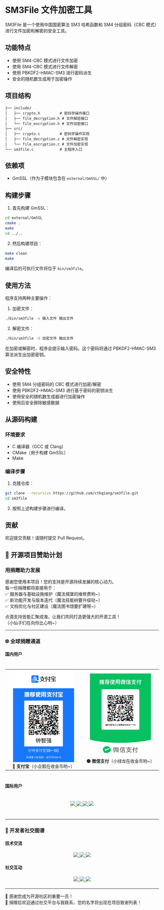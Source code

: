 


          
# SM3File 文件加密工具

SM3File 是一个使用中国国密算法 SM3 哈希函数和 SM4 分组密码（CBC 模式）进行文件加密和解密的安全工具。

## 功能特点

- 使用 SM4-CBC 模式进行文件加密
- 使用 SM4-CBC 模式进行文件解密
- 使用 PBKDF2-HMAC-SM3 进行密码派生
- 安全的随机数生成用于加密操作

## 项目结构

```
├── include/
│   ├── crypto.h         # 密码学操作接口
│   ├── file_decryption.h # 文件解密接口
│   └── file_encryption.h # 文件加密接口
├── src/
│   ├── crypto.c         # 密码学操作实现
│   ├── file_decryption.c # 文件解密实现
│   └── file_encryption.c # 文件加密实现
└── sm3file.c            # 主程序入口
```

## 依赖项

- GmSSL（作为子模块包含在 `external/GmSSL/` 中）

## 构建步骤

1. 首先构建 GmSSL：
```bash
cd external/GmSSL
cmake .
make
cd ../..
```

2. 然后构建项目：
```bash
make clean
make
```

编译后的可执行文件将位于 `bin/sm3file`。

## 使用方法

程序支持两种主要操作：

1. 加密文件：
```bash
./bin/sm3file -e 输入文件 输出文件
```

2. 解密文件：
```bash
./bin/sm3file -d 加密文件 输出文件
```

在加密或解密时，程序会提示输入密码。这个密码将通过 PBKDF2-HMAC-SM3 算法派生出加密密钥。

## 安全特性

- 使用 SM4 分组密码的 CBC 模式进行加密/解密
- 使用 PBKDF2-HMAC-SM3 进行基于密码的密钥派生
- 使用安全的随机数生成器进行加密操作
- 使用后安全擦除敏感数据

## 从源码构建

### 环境要求

- C 编译器（GCC 或 Clang）
- CMake（用于构建 GmSSL）
- Make

### 编译步骤

1. 克隆仓库：
```bash
git clone --recursive https://github.com/ctkqiang/sm3file.git
cd sm3file
```

2. 按照上述构建步骤进行编译。


## 贡献

欢迎提交贡献！请随时提交 Pull Request。
        

## 🌟 开源项目赞助计划

### 用捐赠助力发展

感谢您使用本项目！您的支持是开源持续发展的核心动力。  
每一份捐赠都将直接用于：  
✅ 服务器与基础设施维护（魔法城堡的维修费哟~）  
✅ 新功能开发与版本迭代（魔法技能树要升级哒~）  
✅ 文档优化与社区建设（魔法图书馆要扩建呀~）

点滴支持皆能汇聚成海，让我们共同打造更强大的开源工具！  
（小仙子们在向你比心哟~）

---

### 🌐 全球捐赠通道

#### 国内用户

<div align="center" style="margin: 40px 0">

<div align="center">
<table>
<tr>
<td align="center" width="300">
<img src="https://github.com/ctkqiang/ctkqiang/blob/main/assets/IMG_9863.jpg?raw=true" width="200" />
<br />
<strong>🔵 支付宝</strong>（小企鹅在收金币哟~）
</td>
<td align="center" width="300">
<img src="https://github.com/ctkqiang/ctkqiang/blob/main/assets/IMG_9859.JPG?raw=true" width="200" />
<br />
<strong>🟢 微信支付</strong>（小绿龙在收金币哟~）
</td>
</tr>
</table>
</div>
</div>

#### 国际用户

<div align="center" style="margin: 40px 0">
  <a href="https://qr.alipay.com/fkx19369scgxdrkv8mxso92" target="_blank">
    <img src="https://img.shields.io/badge/Alipay-全球支付-00A1E9?style=flat-square&logo=alipay&logoColor=white&labelColor=008CD7">
  </a>
  
  <a href="https://ko-fi.com/F1F5VCZJU" target="_blank">
    <img src="https://img.shields.io/badge/Ko--fi-买杯咖啡-FF5E5B?style=flat-square&logo=ko-fi&logoColor=white">
  </a>
  
  <a href="https://www.paypal.com/paypalme/ctkqiang" target="_blank">
    <img src="https://img.shields.io/badge/PayPal-安全支付-00457C?style=flat-square&logo=paypal&logoColor=white">
  </a>
  
  <a href="https://donate.stripe.com/00gg2nefu6TK1LqeUY" target="_blank">
    <img src="https://img.shields.io/badge/Stripe-企业级支付-626CD9?style=flat-square&logo=stripe&logoColor=white">
  </a>
</div>

---

### 📌 开发者社交图谱

#### 技术交流

<div align="center" style="margin: 20px 0">
  <a href="https://github.com/ctkqiang" target="_blank">
    <img src="https://img.shields.io/badge/GitHub-开源仓库-181717?style=for-the-badge&logo=github">
  </a>
  
  <a href="https://stackoverflow.com/users/10758321/%e9%92%9f%e6%99%ba%e5%bc%ba" target="_blank">
    <img src="https://img.shields.io/badge/Stack_Overflow-技术问答-F58025?style=for-the-badge&logo=stackoverflow">
  </a>
  
  <a href="https://www.linkedin.com/in/ctkqiang/" target="_blank">
    <img src="https://img.shields.io/badge/LinkedIn-职业网络-0A66C2?style=for-the-badge&logo=linkedin">
  </a>
</div>

#### 社交互动

<div align="center" style="margin: 20px 0">
  <a href="https://www.instagram.com/ctkqiang" target="_blank">
    <img src="https://img.shields.io/badge/Instagram-生活瞬间-E4405F?style=for-the-badge&logo=instagram">
  </a>
  
  <a href="https://twitch.tv/ctkqiang" target="_blank">
    <img src="https://img.shields.io/badge/Twitch-技术直播-9146FF?style=for-the-badge&logo=twitch">
  </a>
  
  <a href="https://github.com/ctkqiang/ctkqiang/blob/main/assets/IMG_9245.JPG?raw=true" target="_blank">
    <img src="https://img.shields.io/badge/微信公众号-钟智强-07C160?style=for-the-badge&logo=wechat">
  </a>
</div>

---

🙌 感谢您成为开源社区的重要一员！  
💬 捐赠后欢迎通过社交平台与我联系，您的名字将出现在项目致谢列表！